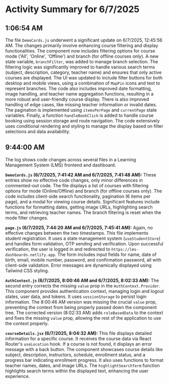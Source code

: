 # Activity Summary for 6/7/2025

## 1:06:54 AM
The file `DemoCards.js` underwent a significant update on 6/7/2025, 12:45:56 AM.  The changes primarily involve enhancing course filtering and display functionalities.  The component now includes filtering options for course mode ('All', 'Online', 'Offline') and branch (for offline courses only).  A new state variable, `branchFilter`, was added to manage branch selection.  The filtering logic was significantly improved to handle various search terms (subject, description, category, teacher name) and ensures that only active courses are displayed. The UI was updated to include filter buttons for both desktop and mobile views, using a combination of `MapPin` icons and text to represent branches.  The code also includes improved date formatting, image handling, and teacher name aggregation functions, resulting in a more robust and user-friendly course display.  There is also improved handling of edge cases, like missing teacher information or invalid dates.  The pagination is implemented using `itemsPerPage` and `currentPage` state variables. Finally, a function `handleBookClick` is added to handle course booking using session storage and route navigation.  The code extensively uses conditional rendering and styling to manage the display based on filter selections and data availability.


## 9:44:00 AM
The log shows code changes across several files in a Learning Management System (LMS) frontend and dashboard.

**`DemoCards.js` (6/7/2025, 7:41:42 AM and 6/7/2025, 7:41:48 AM):**  These entries show no effective code changes, only minor differences in commented-out code.  The file displays a list of courses with filtering options for mode (Online/Offline) and branch (for offline courses only).  The code includes client-side search functionality, pagination (6 items per page), and a modal for viewing course details.  Significant features include functions for formatting dates, getting image URLs, highlighting search terms, and retrieving teacher names.  The branch filtering is reset when the mode filter changes.

**`page.js` (6/7/2025, 7:44:20 AM and 6/7/2025, 7:45:41 AM):** Again, no effective changes between the two timestamps. This file implements student registration.  It uses a state management system (`useStudentStore`) and handles form validation, OTP sending and verification. Upon successful verification, the user is logged in and redirected to `https://lms-dashboards.netlify.app`. The form includes input fields for name, date of birth, email, mobile number, password, and confirmation password, all with client-side validation.  Error messages are dynamically displayed using Tailwind CSS styling.

**`AuthContext.js` (6/7/2025, 8:00:46 AM and 6/7/2025, 8:02:33 AM):**  The second entry corrects the missing `value` prop in the `AuthContext.Provider`.  This component provides authentication context, managing login and logout states, user data, and tokens. It uses `sessionStorage` to persist login information.  The 8:00:46 AM version was missing the crucial `value` prop,  preventing the context from being properly passed down the component tree. The corrected version (8:02:33 AM) adds `roleBasedData` to the context and fixes the missing `value` prop, allowing the rest of the application to use the context properly.

**`courseDetails.jsx` (6/7/2025, 8:04:32 AM):** This file displays detailed information for a specific course.  It receives the course data via React Router's `useLocation` hook. If a course is not found, it displays an error message with a back button. The component showcases course details like subject, description, instructors, schedule, enrollment status, and a progress bar indicating enrollment progress.  It also uses functions to format teacher names, dates, and image URLs.  The `highlightSearchTerm` function highlights search terms within the displayed text, enhancing the user experience.
